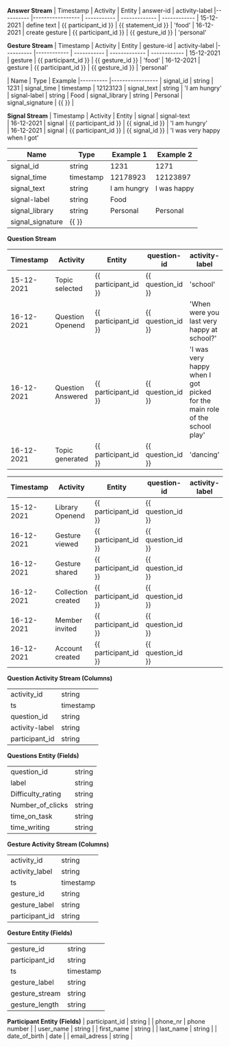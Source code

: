 

__Answer Stream__
| Timestamp  | Activity         | Entity 	             | answer-id           | activity-label
|----------  |----------------- | -----------            | -------------       | ------------
| 15-12-2021 | define text   | {{ participant_id }} | {{ statement_id }}  | 'food' 
| 16-12-2021 | create gesture     | {{ participant_id }} | {{ gesture_id }}    | 'personal'



__Gesture Stream__
| Timestamp  | Activity    | Entity 	          | gesture-id        | activity-label
|----------  |------------ | -----------          | -------------     | ------------
| 15-12-2021 | gesture     | {{ participant_id }} | {{ gesture_id }}  | 'food' 
| 16-12-2021 | gesture     | {{ participant_id }} | {{ gesture_id }}  | 'personal'


| Name             | Type         | Example
|----------        |-----------------
| signal_id        | string        | 1231
| signal_time      | timestamp     | 12123123
| signal_text      | string        | 'I am hungry'
| signal-label     | string        | Food
| signal_library   | string        | Personal
| signal_signature | {{  }} | 


__Signal Stream__
| Timestamp  | Activity    | Entity                | signal        | signal-text    
| 16-12-2021 | signal      | {{ participant_id }}  | {{ signal_id }}  | 'I am hungry'  
| 16-12-2021 | signal      | {{ participant_id }}  | {{ signal_id }}  | 'I was very happy when I got' 


| Name             | Type          | Example 1    | Example 2    |
|----------        |---------------| ------------ | ------------ |
| signal_id        | string        | 1231         | 1271         |
| signal_time      | timestamp     | 12178923     | 12123897     |
| signal_text      | string        | I am hungry  | I was happy  |
| signal-label     | string        | Food         |          |
| signal_library   | string        | Personal     | Personal     |
| signal_signature | {{  }} | 


__Question Stream__

| Timestamp  | Activity          | Entity 	           | question-id        | activity-label
|----------  |-----------------  | -----------          | -------------     | ------------
| 15-12-2021 | Topic selected    | {{ participant_id }} | {{ question_id }} | 'school' 
| 16-12-2021 | Question Openend  | {{ participant_id }} | {{ question_id }} | 'When were you last very happy at school?'
| 16-12-2021 | Question Answered | {{ participant_id }} | {{ question_id }} | 'I was very happy when I got picked for the main role of the school play'
| 16-12-2021 | Topic generated   | {{ participant_id }} | {{ question_id }} | 'dancing'


| Timestamp  | Activity          | Entity 	           | question-id        | activity-label
|----------  |-----------------  | -----------          | -------------     | ------------
| 15-12-2021 | Library Openend   | {{ participant_id }} | {{ question_id }} | 
| 16-12-2021 | Gesture viewed	 | {{ participant_id }} | {{ question_id }} | 
| 16-12-2021 | Gesture shared	 | {{ participant_id }} | {{ question_id }} | 
| 16-12-2021 | Collection created| {{ participant_id }} | {{ question_id }} | 
| 16-12-2021 | Member invited	 | {{ participant_id }} | {{ question_id }} | 
| 16-12-2021 | Account created	 | {{ participant_id }} | {{ question_id }} | 


__Question Activity Stream (Columns)__

|                |              |
|----------------|--------------|
| activity_id	 | string	    |
| ts	         | timestamp	|
| question_id	 | string	    |
| activity-label | string	    |
| participant_id | string	    |


__Questions Entity (Fields)__

|                  |               |
|----------------  |---------------|
| question_id	   | string	     |
| label            | string    	 |
| Difficulty_rating| string    	 |
| Number_of_clicks | string    	 |
| time_on_task     | string    	 |
| time_writing     | string    	 |


__Gesture Activity Stream (Columns)__

|                |              |
|----------------|--------------|
| activity_id	 | string	    |
| activity_label | string	    |
| ts	         | timestamp	|
| gesture_id	 | string	    |
| gesture_label  | string    	|
| participant_id | string	    |


__Gesture Entity (Fields)__

|                |               |
|----------------|---------------|
| gesture_id	 | string	     |
| participant_id | string        |
| ts             | timestamp     |
| gesture_label  | string    	 |
| gesture_stream | string    	 |
| gesture_length | string    	 |


__Participant Entity (Fields)__
| participant_id | string        |
| phone_nr       | phone number  |
| user_name		 | string	     |
| first_name	 | string	     |
| last_name		 | string	     |
| date_of_birth  | date	         |
| email_adress   | string        |
